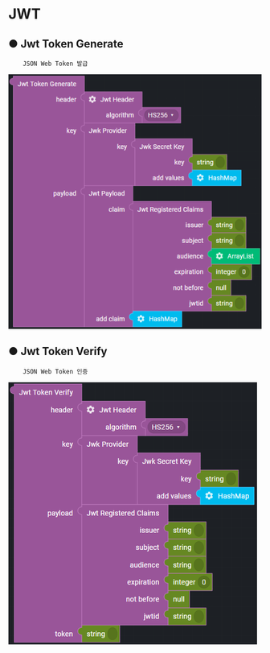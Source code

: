 # JWT

## ● Jwt Token Generate

        JSON Web Token 발급

![](../../../../img/assets/image%20%28266%29.png)

## ● Jwt Token Verify

        JSON Web Token 인증

![](../../../../img/assets/image%20%28314%29.png)
